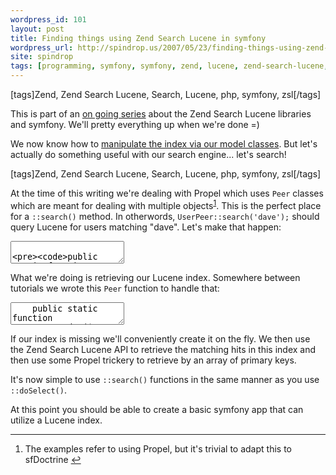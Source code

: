 ```yaml
---
wordpress_id: 101
layout: post
title: Finding things using Zend Search Lucene in symfony
wordpress_url: http://spindrop.us/2007/05/23/finding-things-using-zend-search-lucene-in-symfony/
site: spindrop
tags: [programming, symfony, symfony, zend, lucene, zend-search-lucene, php, search]
---
```

[tags]Zend, Zend Search Lucene, Search, Lucene, php, symfony, zsl[/tags]

[s1]: http://spindrop.us/2007/04/24/creating-updating-deleting-documents-in-a-lucene-index-with-symfony/
[s2]: http://spindrop.us/tag/zsl


<span class="notice">This is part of an [on going series][s2] about the Zend Search Lucene libraries and symfony.  We'll pretty everything up when we're done =)</span>

We now know how to [manipulate the index via our model classes][s1].  But let's actually do something useful with our search engine... let's search!



<!--more-->

[tags]Zend, Zend Search Lucene, Search, Lucene, php, symfony, zsl[/tags]

At the time of this writing we're dealing with Propel which uses `Peer` classes which are meant for dealing with multiple objects<sup id="#fnr_1">[1](#fn_1)</sup>.  This is the perfect place for a `::search()` method.  In otherwords, `UserPeer::search('dave');` should query Lucene for users matching "dave".  Let's make that happen:

<div><textarea name="code" class="php">

	public static function search($query)
	{
		$index = self::getLuceneIndex();
		
		$hits = $index->find(strtolower($query));
		$pks = array();
    
		foreach($hits AS $hit)
		{
			$pks[] = $hit->user_id;
		}
		
		return self::retrieveByPks($pks);
	}

</textarea></div>

What we're doing is retrieving our Lucene index.  Somewhere between tutorials we wrote this `Peer` function to handle that:

<div><textarea name="code" class="php">
	public static function getLuceneIndex($autoIndex = true)
	{
		try 
		{
			return $index = Zend_Search_Lucene::open(sfConfig::get(self::$luceneIndex));
		} 
		catch (Exception $e) 
		{
			$index = $autoIndex ? self::reindex() : null;
			return $index;
		}
	}
</textarea></div>



If our index is missing we'll conveniently create it on the fly.  We then use the Zend Search Lucene API to retrieve the matching hits in this index and then use some Propel trickery to retrieve by an array of primary keys.

It's now simple to use `::search()` functions in the same manner as you use `::doSelect()`.

At this point you should be able to create a basic symfony app that can utilize a Lucene index.


<div id="footnotes">
	<hr/>
	<ol>
		<li id="fn_1">The examples refer to using Propel, but it's trivial to adapt this to sfDoctrine <a href="#fnr_1" class="footnoteBackLink"  title="Jump back to footnote  in the text.">&#8617;</a></li>
	</ol>
</div>
